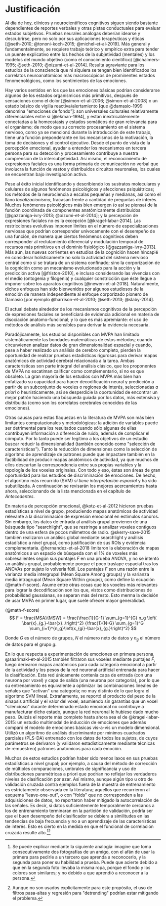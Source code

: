 # Justificación

Al día de hoy, clínicos y neurocientíficos cognitivos siguen siendo
bastante dependientes de reportes verbales y otras pistas conductuales
para evaluar estados subjetivos. Pruebas neurales análogas deberían
idearse y descubrirse, pero no solo por sus aplicaciones terapéuticas
y éticas [@seth-2010; @tononi-koch-2015; @michel-et-al-2019]. Más
general y fundamentalmente, se requiere trabajo teórico y empírico
extra para tender un puente explicativo entre los hechos de la
subjetividad (mentales) y los modelos del mundo objetivo (como el
conocimiento científico) [@chalmers-1995; @seth-2010;
@oizumi-et-al-2014]. Resulta agraviante para los estudios de la
consciencia que ni siquiera se tengan bien identificados los
correlatos neuroanatómicos más macroscópicos de prominentes estados
fenomenológicos, como los sentimientos de las emociones.

Hay varios sentidos en los que las emociones básicas podrían
considerarse algunos de los estados organísmicos más primitivos,
después de sensaciones como el dolor [@simon-et-al-2006;
@simon-et-al-2008] o un estado básico de vigilia
reactiva/alertamiento [que @damasio-1999 denomina "emociones de
fondo"]: son universales culturales relativamente diferenciables entre
sí [@ekman-1994], y están inextricablemente conectadas a la
homeostasis y estados somáticos de gran relevancia para el organismo;
de modo que su correcto procesamiento en el sistema nervioso, como ya
se mencionó durante la introducción de este trabajo, tiene una función
preponderante en los mecanismos de la motivación, la toma de
decisiones y el control ejecutivo. Desde el punto de vista de la
percepción emocional, ayudar a entender los mecanismos en tercera
persona para su detección y procesamiento contribuye a nuestra
comprensión de la intersubjetividad. Así mismo, el reconocimiento de
expresiones faciales es una forma primaria de comunicación no verbal
que involucra la función de vastos y distribuidos circuitos
neuronales, los cuales se encuentran bajo investigación activa.

Pese al éxito inicial identificando y describiendo los sustratos
moleculares y celulares de algunos fenómenos psicológicos y afecciones
psiquiátricas; los métodos de la neurociencia a escalas pequeñas y
medianas, así como el llano _localizacionismo_, fracasan frente a
cantidad de preguntas de interés. Muchos fenómenos psicológicos más
bien emergen (o así se piensa) de la función coordinada de componentes
anatómicamente distribuidos [@gazzaniga-ivry-2013;
@oizumi-et-al-2014]; y la percepción de expresiones faciales no es la
excepción [@kragel-labar-2014]. Las restricciones evolutivas imponen
límites en el número de especializaciones nerviosas que podrían
corresponder unívocamente con el desempeño de una función, de manera
que ciertos fenómenos cognitivos deben corresponder al reclutamiento
diferencial y modulación temporal de recursos más primitivos en el
dominio fisiológico [@gazzaniga-ivry-2013]. Más aún, las nuevas
corrientes en estudios de la cognición hacen hincapié en considerar
holísticamente no solo la actividad del sistema nervioso central como
si se tratara de un sistema confinado; sino la corporización de la
cognición como un mecanismo evolucionado para la acción y la
predicción activa [@friston-2010], e incluso considerando las
vivencias con el medio (ontogenia y filogenia) y cualquier
constricción que éste llegue a imponer sobre los aparatos cognitivos
[@newen-et-al-2018]. Naturalmente, dichos enfoques han sido
bienvenidos por algunos estudiosos de la emoción de manera
independiente al enfoque corporizado pionero de Damasio [por ejemplo
@harrison-et-al-2010; @seth-2013; @slaby-2014].

El actual debate alrededor de los mecanismos cognitivos de la
percepción de expresiones faciales se beneficiará de evidencia
adicional en materia de disociación anatomo-funcional; y lo que es más
apremiante: el uso de métodos de análisis más sensibles para derivar
la evidencia necesaria.

Paradójicamente, los estudios disponibles con MVPA han limitado
sistemáticamente las bondades matemáticas de estos métodos; cuando
circunvienen analizar datos de gran dimensionalidad espacial y cuando,
pese a haber realizado un análisis de cerebro completo, pierden la
oportunidad de realizar pruebas estadísticas rigurosas para derivar
mapas anatómicos de actividad cerebral relacionada a la tarea. Ambas
características son parte integral del análisis clásico, que los
proponentes de MVPA no escatiman calificar como complementario, si no
es que obsoleto. La gran mayoría de los estudios con MVPA más bien han
enfatizado su capacidad para hacer decodificación neural y
predicción a partir de un subconjunto de voxeles o regiones de
interés, seleccionadas _a priori_ o heurísticamente, así se
desperdicie la oportunidad de encontrar un mejor patrón haciendo una
búsqueda guiada por los datos, más extensiva y distribuida (como son
los correlatos cerebrales conocidos de las emociones).

Otras causas para estas flaquezas en la literatura de MVPA son más
bien limitantes computacionales y metodológicas: la adición de
variables puede ser detrimental para los resultados cuando sólo
algunas de ellas contribuyen información a diferencia de ruido, además
de complicar el cómputo. Por lo tanto puede ser legítimo a los
objetivos de un estudio buscar reducir la dimensionalidad (también
conocido como "selección de características"). Tanto la reducción de
dimensiones como la selección de algoritmo de aprendizaje de patrones
puede que impactare también en la factibilidad de producir mapas
anatómicos de actividad, ya que muchos de ellos descartan la
correspondencia entre sus propias variables y la topología de los
voxeles originales. Con todo y eso, éstas son áreas de gran
oportunidad para los estudios de discriminación de emociones. De
hecho, el algoritmo más recurrido (SVM) _sí tiene interpretación
espacial_ y ha sido subutilizada. A continuación se revisarán los
mejores acercamientos hasta ahora, seleccionando de la lista
mencionada en el capítulo de _Antecedentes_.

En materia de percepción emocional, @kotz-et-al-2012 hicieron pruebas
estadísticas a nivel de grupo, produciendo mapas anatómicos de
actividad relevante a la discriminación de expresión emocional en
estímulos sonoros. Sin embargo, los datos de entrada al análisis
grupal provienen de una búsqueda tipo "searchlight", que se restringe
a analizar voxeles contiguos dentro de una esfera de pocos milímetros
de radio. @skerry-saxe-2015 también realizaron un análisis global
mediante searchlight y análisis estadístico a nivel grupal, como
justificación de sus ROIs y evidencia
complementaria. @hernandez-et-al-2018 limitaron la elaboración de
mapas anatómicos a un espacio de búsqueda con el 1% de voxeles más
sobresalientes según sus puntajes $F$ en una prueba ANOVA, y no se
intentó un análisis grupal, probablemente porque el poco traslape
espacial tras los ANOVAs por sujeto lo volvería fútil. Los puntajes
$F$ son una razón entre la varianza media intergrupal (Mean Square
Among groups) y la varianza media intragrupal (Mean Square Within
groups), como define la ecuación (@math-f-score). Asume entre otras
cosas que los voxeles más relevantes para lograr la decodificación son
los que, vistos como distribuciones de probabilidad gaussianas, se
separan más del resto. Esto merma la decisión de usar MVPA en primer
lugar, que suele ofrecer mayor generalidad.

(@math-f-score) $$ F = \frac{MSA}{MSW} =
     \frac{\frac{1}{G-1} \sum_{g=1}^{G} n_g \left( \bar{x}_{g.}-\bar{x}..\right)^2}
     {\frac{1}{N-G} \sum_{g=1}^G \sum_{i=1}^{n_g}\left(x_{gi}-\bar{x}_{g.}\right)^2} $$

Donde $G$ es el número de grupos, $N$ el número neto de datos y $n_g$
el número de datos para el grupo $g$.

En lo que respecta a experimentación de emociones en primera persona,
@saarimaki-et-al-2015 también filtraron sus voxeles mediante puntajes
$F$, luego derivaron mapas anatómicos para cada categoría emocional a
partir de la actividad y los pesos de la red neuronal artificial
entrenada para hacer la clasificación. Esta red únicamente contenía
capa de entrada (con una neurona por voxel) y capa de salida (una
neurona por categoría), por lo que su entrenamiento es equivalente a
optimizar las combinaciones lineales de señales que "activan" una
categoría; no muy distinto de lo que logra el algoritmo SVM
lineal. Extrañamente, se reportó el producto del peso de la sinapsis
artificial y el valor del voxel; asumiendo sin garantías que un voxel
"silencioso" durante determinado estado emocional no contribuye a
manufacturar dicho estado, aunque la red neuronal le hubiese dado mucho
peso. Quizás el reporte más completo hasta ahora sea el de
@kragel-labar-2015: un estudio multimodal de inducción de emociones
que además comparó el modelo de emociones básicas vis-a-vis un modelo
dimensional. Utilizó un algoritmo de análisis discriminante por
mínimos cuadrados parciales (PLS-DA) entrenado con los datos de todos
los sujetos, de cuyos parámetros se derivaron (y validaron
estadísticamente mediante técnicas de remuestreo) patrones anatómicos
para cada emoción.

Muchos de estos estudios podrían haber sido menos laxos en sus
pruebas estadísticas a nivel grupal; por ejemplo, a causa del método
de corrección de múltiples comparaciones, umbrales de significancia y
uso de distribuciones paramétricas a priori que podrían no reflejar
los verdaderos niveles de clasificación por azar. Así mismo, aunque
algún tipo u otro de validación cruzada contra ejemplos fuera de la
muestra de entrenamiento es estrictamente observada en la literatura;
aquellos que recurrieron al esquema "leave-one-out", o con "folds" que
no corresponden a las adquisiciones de datos, no reportaron haber
mitigado la autocorrelación de las señales. Es decir, si datos
suficientemente temporalmente cercanos a los de entrenamiento
terminaran en la partición de validación, podría ser que el buen
desempeño del clasificador se debiera a similitudes en las tendencias
de baja frecuencia y no a un aprendizaje de las características de
interés. Esto es cierto en la medida en que el funcional de correlación
cruzada resulte alto.[^autocorrelation][^filter-detrending]

[^autocorrelation]: Se puede explicar mediante la siguiente analogía:
    imagine que toma consecutivamente dos fotografías de un amigo, con
    el afán de usar la primera para pedirle a un tercero que aprenda a
    reconocerlo, y la segunda para poner su habilidad a prueba. Puede
    que acierte debido a que en la segunda foto llevaba la misma ropa,
    porque el fondo y los colores son similares; y no debido a que
    aprendió a reconocer a la persona.

[^filter-detrending]: Aunque no son usados explícitamente para este
    propósito, el uso de filtros pasa-altas y regresión para
    "detrending" podrían estar mitigando el problema.

